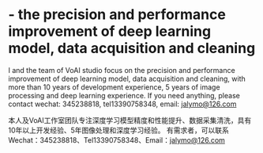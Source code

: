 # - the precision and performance improvement of deep learning model, data acquisition and cleaning
I and the team of VoAI studio focus on the precision and performance improvement of deep learning model, data acquisition and cleaning, with more than 10 years of development experience, 5 years of image processing and deep learning experience. If you need anything, please contact wechat: 345238818, tel13390758348, email: jalymo@126.com

本人及VoAI工作室团队专注深度学习模型精度和性能提升、数据采集清洗，具有10年以上开发经验、5年图像处理和深度学习经验。 有需求者，可以联系Wechat：345238818、Tel13390758348、Email：jalymo@126.com
